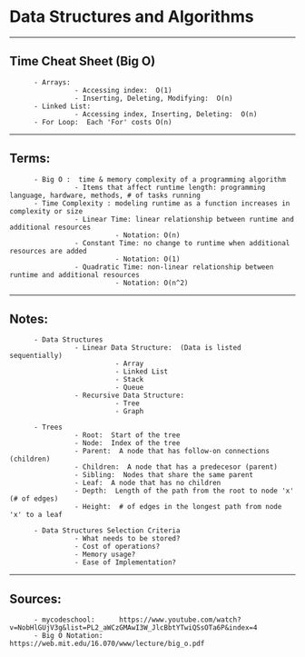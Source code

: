 # Data Structures and Algorithms
____________________________________

## Time Cheat Sheet (Big O)
          - Arrays: 
                    - Accessing index:  O(1)
                    - Inserting, Deleting, Modifying:  O(n)
          - Linked List:
                    - Accessing index, Inserting, Deleting:  O(n)
          - For Loop:  Each 'For' costs O(n)

____________________________________
## Terms:
          - Big O :  time & memory complexity of a programming algorithm
                    - Items that affect runtime length: programming language, hardware, methods, # of tasks running
          - Time Complexity : modeling runtime as a function increases in complexity or size
                    - Linear Time: linear relationship between runtime and additional resources
                              - Notation: O(n)
                    - Constant Time: no change to runtime when additional resources are added
                              - Notation: O(1)
                    - Quadratic Time: non-linear relationship between runtime and additional resources
                              - Notation: O(n^2)

____________________________________
## Notes:
          - Data Structures
                    - Linear Data Structure:  (Data is listed sequentially)
                              - Array
                              - Linked List
                              - Stack
                              - Queue
                    - Recursive Data Structure:
                              - Tree
                              - Graph

          - Trees
                    - Root:  Start of the tree
                    - Node:  Index of the tree
                    - Parent:  A node that has follow-on connections (children)
                    - Children:  A node that has a predecesor (parent)
                    - Sibling:  Nodes that share the same parent
                    - Leaf:  A node that has no children
                    - Depth:  Length of the path from the root to node 'x' (# of edges)
                    - Height:  # of edges in the longest path from node 'x' to a leaf

          - Data Structures Selection Criteria
                    - What needs to be stored?
                    - Cost of operations?
                    - Memory usage?
                    - Ease of Implementation?

____________________________________
## Sources: 
          - mycodeschool:      https://www.youtube.com/watch?v=NobHlGUjV3g&list=PL2_aWCzGMAwI3W_JlcBbtYTwiQSsOTa6P&index=4
          - Big O Notation:    https://web.mit.edu/16.070/www/lecture/big_o.pdf
